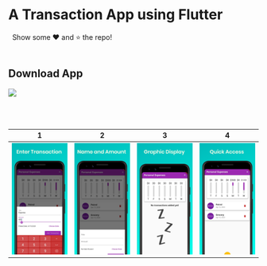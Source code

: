 # A Transaction App using Flutter

&nbsp;&nbsp;Show some ❤️ and ⭐ the repo! 
<br />
<br />

## Download App
<a href="https://play.google.com/store/apps/details?id=com.malik.task_app"><img src="https://play.google.com/intl/en_us/badges/static/images/badges/en_badge_web_generic.png" width="200"></img></a>

<br />
<br />

1               |  2               | 3               |  4
:-------------------------:|:-------------------------:|:-------------------------:|:-------------------------:
![](https://github.com/AbdulMalikDev/FlutterTransactionApp/blob/master/1.png?raw=true)|![](https://github.com/AbdulMalikDev/FlutterTransactionApp/blob/master/2.png?raw=true)|![](https://github.com/AbdulMalikDev/FlutterTransactionApp/blob/master/3.png?raw=true)|![](https://github.com/AbdulMalikDev/FlutterTransactionApp/blob/master/4.png?raw=true)|
